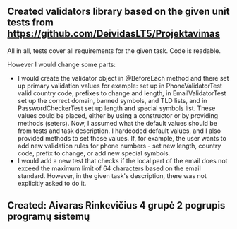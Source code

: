 ## Created validators library based on the given unit tests from https://github.com/DeividasLT5/Projektavimas

All in all, tests cover all requirements for the given task. Code is readable.

However I would change some parts: 
* I would create the validator object in @BeforeEach method and there set up primary validation values for example: set up in PhoneValidatorTest valid country code, prefixes to change and length, in EmailValidatorTest set up the correct domain, banned symbols, and TLD lists, and in PasswordCheckerTest set up length and special symbols list. These values could be placed, either by using a constructor or by providing methods (seters). Now, I assumed what the default values should be from tests and task description. I hardcoded default values, and I also provided methods to set those values. If, for example, the user wants to add new validation rules for phone numbers - set new length, country code, prefix to change, or add new special symbols.
* I would add a new test that checks if the local part of the email does not exceed the maximum limit of 64 characters based on the email standard. However, in the given task's description, there was not explicitly asked to do it.

## Created: Aivaras Rinkevičius 4 grupė 2 pogrupis programų sistemų
